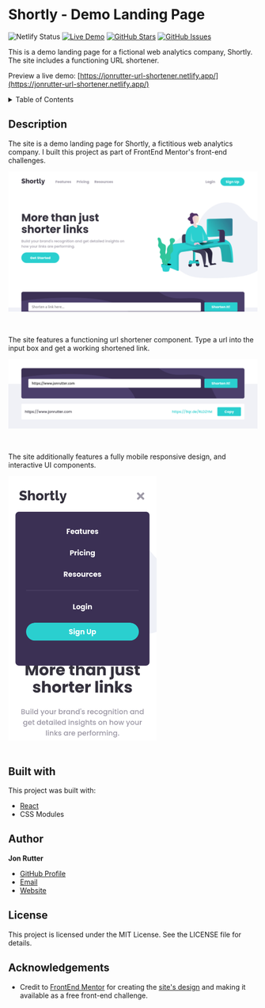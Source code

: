 # Shortly - Demo Landing Page

![Netlify Status](https://api.netlify.com/api/v1/badges/a92e1e86-e021-4968-a686-3bd7404647fe/deploy-status)
[![Live Demo](https://img.shields.io/badge/demo-online-green.svg)](https://jonrutter-url-shortener.netlify.app/)
[![GitHub Stars](https://img.shields.io/github/stars/jonrutter/shortly-demo.svg)](https://github.com/jonrutter/shortly-demo/stargazers)
[![GitHub Issues](https://img.shields.io/github/issues/jonrutter/shortly-demo.svg)](https://github.com/jonrutter/shortly-demo/issues)

This is a demo landing page for a fictional web analytics company, Shortly. The site includes a functioning URL shortener.

Preview a live demo: [https://jonrutter-url-shortener.netlify.app/](https://jonrutter-url-shortener.netlify.app/)

<details>
  <summary>Table of Contents</summary>
  <ol>
    <li><a href="#description">Description</a></li>
    <li><a href="#built-with">Built With</a></li>
    <li><a href="#author">Author</a></li>
    <li><a href="#license">License</a></li>
    <li><a href="#acknowledgements">Acknowledgments</a></li>
  </ol>
</details>

## Description

The site is a demo landing page for Shortly, a fictitious web analytics company. I built this project as part of FrontEnd Mentor's front-end challenges.

![Preview of the Shortly Landing Page project](./github/preview-main.png)

<br />

The site features a functioning url shortener component. Type a url into the input box and get a working shortened link.

![Preview of the url shortener component](./github/preview-shortener.png)

<br />

The site additionally features a fully mobile responsive design, and interactive UI components.

<div>
  <img src="./github/preview-mobile-nav.png" alt="Preview of mobile nav interactivity" width="300px" />
</div>

<br />

## Built with

This project was built with:

- [React](https://reactjs.org/)
- CSS Modules

## Author

**Jon Rutter**

- [GitHub Profile](https://www.github.com/jonrutter)
- [Email](mailto:contact@jonrutter.io)
- [Website](https://www.jonrutter.io)

## License

This project is licensed under the MIT License. See the LICENSE file for details.

## Acknowledgements

- Credit to [FrontEnd Mentor](https://www.frontendmentor.io/) for creating the [site's design](https://www.frontendmentor.io/challenges/url-shortening-api-landing-page-2ce3ob-G) and making it available as a free front-end challenge.
